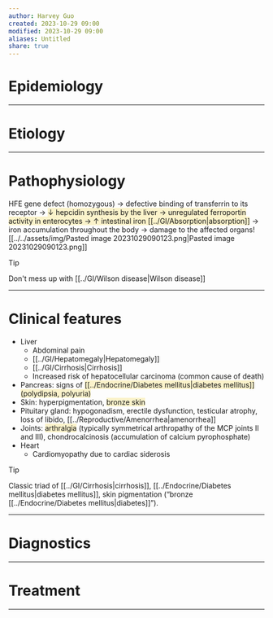 ```yaml
---
author: Harvey Guo
created: 2023-10-29 09:00
modified: 2023-10-29 09:00
aliases: Untitled
share: true
---
```

# Epidemiology


---
# Etiology


---
# Pathophysiology
HFE gene defect (homozygous) → defective binding of transferrin to its receptor → <span style="background:rgba(240, 200, 0, 0.2)">↓ hepcidin synthesis by the liver → unregulated ferroportin activity in enterocytes → ↑ intestinal iron [[../GI/Absorption|absorption]]</span> → iron accumulation throughout the body → damage to the affected organs![[../../assets/img/Pasted image 20231029090123.png|Pasted image 20231029090123.png]]
>[!tip] 
>Don't mess up with [[../GI/Wilson disease|Wilson disease]]

---
# Clinical features
- Liver
	- Abdominal pain
	- [[../GI/Hepatomegaly|Hepatomegaly]]
	- [[../GI/Cirrhosis|Cirrhosis]]
	- Increased risk of hepatocellular carcinoma (common cause of death)
- Pancreas: signs of <span style="background:rgba(240, 200, 0, 0.2)">[[../Endocrine/Diabetes mellitus|diabetes mellitus]] (polydipsia, polyuria)</span>
- Skin: hyperpigmentation, <span style="background:rgba(240, 200, 0, 0.2)">bronze skin</span> 
- Pituitary gland: hypogonadism, erectile dysfunction, testicular atrophy, loss of libido, [[../Reproductive/Amenorrhea|amenorrhea]]
- Joints: <span style="background:rgba(240, 200, 0, 0.2)">arthralgia</span> (typically symmetrical arthropathy of the MCP joints II and III), chondrocalcinosis (accumulation of calcium pyrophosphate)
- Heart
	- Cardiomyopathy due to cardiac siderosis

>[!tip] 
>Classic triad of [[../GI/Cirrhosis|cirrhosis]], [[../Endocrine/Diabetes mellitus|diabetes mellitus]], skin pigmentation (“bronze [[../Endocrine/Diabetes mellitus|diabetes]]”).

---
# Diagnostics


---
# Treatment


---
